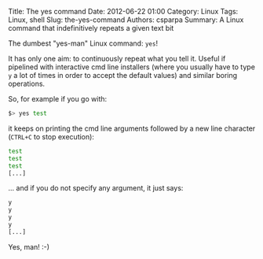 ﻿Title: The yes command
Date: 2012-06-22 01:00
Category: Linux
Tags: Linux, shell
Slug: the-yes-command
Authors: csparpa
Summary: A Linux command that indefinitively repeats a given text bit

The dumbest "yes-man" Linux command: `yes`!  

It has only one aim: to continuously repeat what you tell it. Useful if pipelined with interactive cmd line installers (where you usually have to type `y` a lot of times in order to accept the default values) and similar boring operations.  

So, for example if you go with:  

```bash
$> yes test
```

it keeps on printing the cmd line arguments followed by a new line character (`CTRL+C` to stop execution):  

```bash
test
test
test
[...]
```

... and if you do not specify any argument, it just says:  

```bash
y
y
y
y
[...]
```

Yes, man! :-)